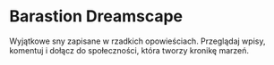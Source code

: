 # Barastion Dreamscape
Wyjątkowe sny zapisane w rzadkich opowieściach. Przeglądaj wpisy, komentuj i dołącz do społeczności, która tworzy kronikę marzeń.
